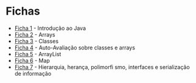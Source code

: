 # Fichas

* [Ficha 1](Ficha01/) - Introdução ao Java
* [Ficha 2](Ficha02/) - Arrays
* [Ficha 3](Ficha03/) - Classes
* [Ficha 4](Ficha04.pdf) - Auto-Avaliação sobre classes e arrays
* [Ficha 5](Ficha05/) - ArrayList
* [Ficha 6](Ficha06/) - Map
* [Ficha 7](Ficha07/) - Hierarquia, herança, polimorfi  smo, interfaces e serialização de informação